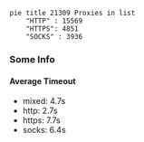 
```mermaid
pie title 21309 Proxies in list
    "HTTP" : 15569
    "HTTPS": 4851
    "SOCKS" : 3936
```

### Some Info
#### Average Timeout

- mixed: 4.7s
- http: 2.7s
- https: 7.7s
- socks: 6.4s